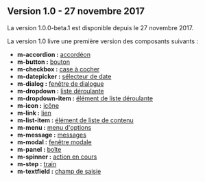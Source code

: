## Version 1.0 - 27 novembre 2017

La version <m-link mode="link" target="_blank" href='https://github.com/ulaval/modul-components/releases'>1.0.0-beta.1</m-link> est disponible depuis le 27 novembre 2017.

La version 1.0 livre une première version des composants suivants&nbsp;:
* **m-accordion :** <a href="https://ulaval.github.io/modul/composants/contenu/m-accordion/portrait">accordéon</a>
* **m-button :** <a href="https://ulaval.github.io/modul/composants/formulaires/m-button/portrait">bouton</a>
* **m-checkbox :** <a href="https://ulaval.github.io/modul/composants/formulaires/m-checkbox/portrait">case à cocher</a>
* **m-datepicker :** <a href="https://ulaval.github.io/modul/composants/formulaires/m-datepicker/portrait">sélecteur de date</a>
* **m-dialog :** <a href="https://ulaval.github.io/modul/composants/communication/m-dialog/portrait">fenêtre de dialogue</a>
* **m-dropdown :** <a href="https://ulaval.github.io/modul/composants/formulaires/m-dropdown/portrait">liste déroulante</a>
* **m-dropdown-item :** <a href="https://ulaval.github.io/modul/composants/formulaires/m-dropdown-item/portrait">élément de liste déroulante</a>
* **m-icon :** <a href="https://ulaval.github.io/modul/composants/indicateurs/m-icon/portrait">icône</a>
* **m-link :** <a href="https://ulaval.github.io/modul/composants/navigation/m-link/portrait">lien</a>
* **m-list-item :** <a href="https://ulaval.github.io/modul/m-list-item/portrait">élément de liste de contenu</a>
* **m-menu :** <a href="https://ulaval.github.io/modul/composants/contenu/m-menu/portrait">menu d'options</a>
* **m-message :** <a href="https://ulaval.github.io/modul/composants/communication/m-message/portrait">messages</a>
* **m-modal :** <a href="https://ulaval.github.io/modul/composants/communication/m-modal/portrait">fenêtre modale</a>
* **m-panel :** <a href="https://ulaval.github.io/modul/composants/disposition/m-panel/portrait">boîte</a>
* **m-spinner :** <a href="https://ulaval.github.io/modul/composants/indicateurs/m-spinner/portrait">action en cours</a>
* **m-step :** <a href="https://ulaval.github.io/modul/composants/disposition/m-step/portrait">train</a>
* **m-textfield :** <a href="https://ulaval.github.io/modul/composants/formulaires/m-textfield/portrait">champ de saisie</a>